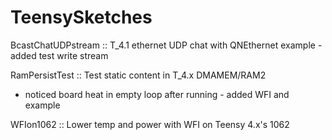 # TeensySketches

 BcastChatUDPstream :: T_4.1 ethernet UDP chat with QNEthernet example - added test write stream

 RamPersistTest :: Test static content in T_4.x DMAMEM/RAM2
  - noticed board heat in empty loop after running - added WFI and example
 
 WFIon1062 :: Lower temp and power with WFI on Teensy 4.x's 1062
 

